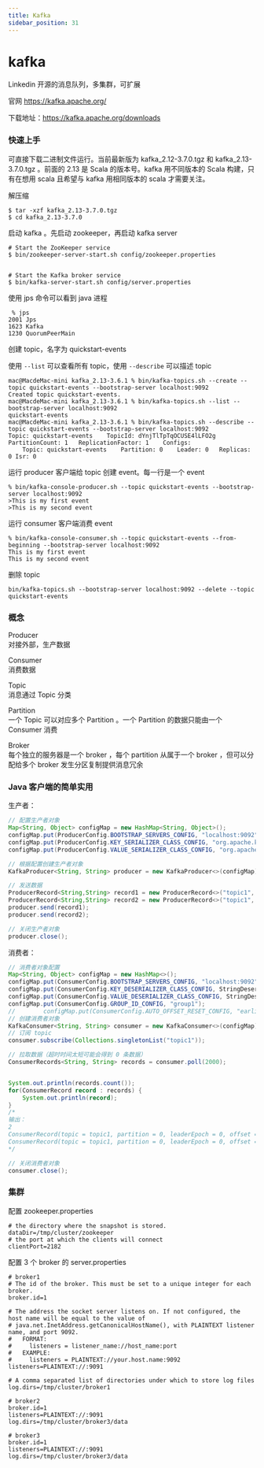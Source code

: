 ```yaml
---
title: Kafka
sidebar_position: 31
---
```


# kafka

Linkedin 开源的消息队列，多集群，可扩展

官网 https://kafka.apache.org/

下载地址：https://kafka.apache.org/downloads

### 快速上手

可直接下载二进制文件运行。当前最新版为 kafka_2.12-3.7.0.tgz 和 kafka_2.13-3.7.0.tgz 。前面的 2.13 是 Scala 的版本号。kafka 用不同版本的 Scala 构建，只有在想用 scala 且希望与 kafka 用相同版本的 scala 才需要关注。

解压缩

```
$ tar -xzf kafka_2.13-3.7.0.tgz
$ cd kafka_2.13-3.7.0
```


启动 kafka 。先启动 zookeeper，再启动 kafka server

```
# Start the ZooKeeper service
$ bin/zookeeper-server-start.sh config/zookeeper.properties


# Start the Kafka broker service
$ bin/kafka-server-start.sh config/server.properties
```

使用 jps 命令可以看到 java 进程

```
 % jps
2001 Jps
1623 Kafka
1230 QuorumPeerMain
```

创建 topic，名字为 quickstart-events

使用 `--list` 可以查看所有 topic，使用 `--describe` 可以描述 topic 

```
mac@MacdeMac-mini kafka_2.13-3.6.1 % bin/kafka-topics.sh --create --topic quickstart-events --bootstrap-server localhost:9092
Created topic quickstart-events.
mac@MacdeMac-mini kafka_2.13-3.6.1 % bin/kafka-topics.sh --list --bootstrap-server localhost:9092
quickstart-events
mac@MacdeMac-mini kafka_2.13-3.6.1 % bin/kafka-topics.sh --describe --topic quickstart-events --bootstrap-server localhost:9092
Topic: quickstart-events	TopicId: dYnjTlTpTqOCUSE4lLFO2g	PartitionCount: 1	ReplicationFactor: 1	Configs: 
	Topic: quickstart-events	Partition: 0	Leader: 0	Replicas: 0	Isr: 0
```

运行 producer 客户端给 topic 创建 event。每一行是一个 event

```
% bin/kafka-console-producer.sh --topic quickstart-events --bootstrap-server localhost:9092
>This is my first event
>This is my second event
```

运行 consumer 客户端消费 event

```
% bin/kafka-console-consumer.sh --topic quickstart-events --from-beginning --bootstrap-server localhost:9092
This is my first event
This is my second event
```

删除 topic

```
bin/kafka-topics.sh --bootstrap-server localhost:9092 --delete --topic quickstart-events
```


### 概念

Producer  
对接外部，生产数据

Consumer  
消费数据

Topic  
消息通过 Topic 分类

Partition  
一个 Topic 可以对应多个 Partition 。一个 Partition 的数据只能由一个 Consumer 消费

Broker  
每个独立的服务器是一个 broker ，每个 partition 从属于一个 broker ，但可以分配给多个 broker 发生分区复制提供消息冗余


### Java 客户端的简单实用

生产者：

```java
// 配置生产者对象
Map<String, Object> configMap = new HashMap<String, Object>();
configMap.put(ProducerConfig.BOOTSTRAP_SERVERS_CONFIG, "localhost:9092");
configMap.put(ProducerConfig.KEY_SERIALIZER_CLASS_CONFIG, "org.apache.kafka.common.serialization.StringSerializer");
configMap.put(ProducerConfig.VALUE_SERIALIZER_CLASS_CONFIG, "org.apache.kafka.common.serialization.StringSerializer");

// 根据配置创建生产者对象
KafkaProducer<String, String> producer = new KafkaProducer<>(configMap);

// 发送数据
ProducerRecord<String,String> record1 = new ProducerRecord<>("topic1", "key1", "value1");
ProducerRecord<String,String> record2 = new ProducerRecord<>("topic1", "key2", "value2");
producer.send(record1);
producer.send(record2);

// 关闭生产者对象
producer.close();
```

消费者：

```java
// 消费者对象配置
Map<String, Object> configMap = new HashMap<>();
configMap.put(ConsumerConfig.BOOTSTRAP_SERVERS_CONFIG, "localhost:9092");
configMap.put(ConsumerConfig.KEY_DESERIALIZER_CLASS_CONFIG, StringDeserializer.class.getName());
configMap.put(ConsumerConfig.VALUE_DESERIALIZER_CLASS_CONFIG, StringDeserializer.class.getName());
configMap.put(ConsumerConfig.GROUP_ID_CONFIG, "group1");
//        configMap.put(ConsumerConfig.AUTO_OFFSET_RESET_CONFIG, "earliest");
// 创建消费者对象
KafkaConsumer<String, String> consumer = new KafkaConsumer<>(configMap);
// 订阅 topic
consumer.subscribe(Collections.singletonList("topic1"));

// 拉取数据（超时时间太短可能会得到 0 条数据）
ConsumerRecords<String, String> records = consumer.poll(2000);


System.out.println(records.count());
for(ConsumerRecord record : records) {
	System.out.println(record);
}
/* 
输出：
2
ConsumerRecord(topic = topic1, partition = 0, leaderEpoch = 0, offset = 2, CreateTime = 1723463707470, serialized key size = 4, serialized value size = 6, headers = RecordHeaders(headers = [], isReadOnly = false), key = key1, value = value1)
ConsumerRecord(topic = topic1, partition = 0, leaderEpoch = 0, offset = 3, CreateTime = 1723463707484, serialized key size = 4, serialized value size = 6, headers = RecordHeaders(headers = [], isReadOnly = false), key = key2, value = value2)
*/

// 关闭消费者对象
consumer.close();
```


### 集群

配置 zookeeper.properties

```
# the directory where the snapshot is stored.
dataDir=/tmp/cluster/zookeeper
# the port at which the clients will connect
clientPort=2182
```

配置 3 个 broker 的 server.properties

```
# broker1
# The id of the broker. This must be set to a unique integer for each broker.
broker.id=1

# The address the socket server listens on. If not configured, the host name will be equal to the value of
# java.net.InetAddress.getCanonicalHostName(), with PLAINTEXT listener name, and port 9092.
#   FORMAT:
#     listeners = listener_name://host_name:port
#   EXAMPLE:
#     listeners = PLAINTEXT://your.host.name:9092
listeners=PLAINTEXT://:9091

# A comma separated list of directories under which to store log files
log.dirs=/tmp/cluster/broker1

# broker2
broker.id=1
listeners=PLAINTEXT://:9091
log.dirs=/tmp/cluster/broker3/data

# broker3
broker.id=1
listeners=PLAINTEXT://:9091
log.dirs=/tmp/cluster/broker3/data
```
